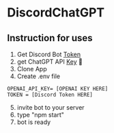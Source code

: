 # DiscordChatGPT
## Instruction for uses
1. Get Discord Bot [Token](https://www.writebots.com/discord-bot-token/)
2. get ChatGPT API [Key](https://help.openai.com/en/articles/7039783-how-can-i-access-the-chatgpt-api) 🔑
3. Clone App
4. Create .env file
```.env
OPENAI_API_KEY= [OPENAI KEY HERE]
TOKEN = [Discord Token HERE]
```
5. invite bot to your server
6. type "npm start"
7. bot is ready
